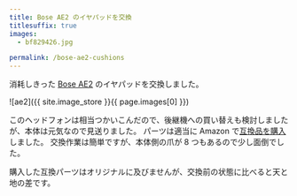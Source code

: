 ```yaml
---
title: Bose AE2 のイヤパッドを交換　
titlesuffix: true
images:
  - bf829426.jpg

permalink: /bose-ae2-cushions
---
```


消耗しきった [Bose AE2](https://www.bose.com/en_us/support/products/over_ear_headphones_support/ae2_headphones.html) のイヤパッドを交換しました。

![ae2]({{ site.image_store }}{{ page.images[0] }})

このヘッドフォンは相当つかいこんだので、後継機への買い替えも検討しましたが、本体は元気なので見送りました。
パーツは適当に Amazon で[互換品を購入](https://www.amazon.co.jp/gp/product/B009Z8K6D4/?tag=amzntm-22)しました。
交換作業は簡単ですが、本体側の爪が 8 つもあるので少し面倒でした。

購入した互換パーツはオリジナルに及びませんが、交換前の状態に比べると天と地の差です。
